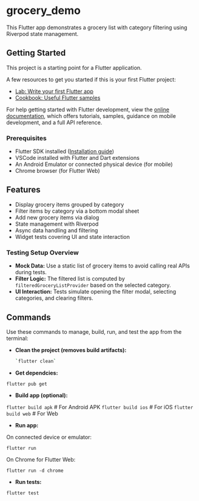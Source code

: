 # grocery_demo

This Flutter app demonstrates a grocery list with category filtering using Riverpod state management.

## Getting Started

This project is a starting point for a Flutter application.

A few resources to get you started if this is your first Flutter project:

- [Lab: Write your first Flutter app](https://docs.flutter.dev/get-started/codelab)
- [Cookbook: Useful Flutter samples](https://docs.flutter.dev/cookbook)

For help getting started with Flutter development, view the
[online documentation](https://docs.flutter.dev/), which offers tutorials,
samples, guidance on mobile development, and a full API reference.

### Prerequisites

- Flutter SDK installed ([Installation guide](https://flutter.dev/docs/get-started/install))
- VSCode installed with Flutter and Dart extensions
- An Android Emulator or connected physical device (for mobile)
- Chrome browser (for Flutter Web)

## Features

- Display grocery items grouped by category
- Filter items by category via a bottom modal sheet
- Add new grocery items via dialog
- State management with Riverpod
- Async data handling and filtering
- Widget tests covering UI and state interaction

### Testing Setup Overview

- **Mock Data:** Use a static list of grocery items to avoid calling real APIs during tests.
- **Filter Logic:** The filtered list is computed by `filteredGroceryListProvider` based on the selected category.
- **UI Interaction:** Tests simulate opening the filter modal, selecting categories, and clearing filters.

## Commands

Use these commands to manage, build, run, and test the app from the terminal:

- **Clean the project (removes build artifacts):**

  ```bash
  `flutter clean`
  ```

- **Get dependcies:**

`flutter pub get`

- **Build app (optional):**

`flutter build apk` # For Android APK
`flutter build ios` # For iOS
`flutter build web` # For Web

- **Run app:**

On connected device or emulator:

`flutter run`

On Chrome for Flutter Web:

`flutter run -d chrome`

- **Run tests:**

`flutter test`
